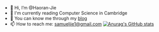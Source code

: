 - 👋 Hi, I’m @Haoran-Jie
- 📔 I'm currently reading Computer Science in Cambridge
- 💞️ You can know me through my [blog](https://haoran-jie.github.io/)
- 📫 How to reach me: samueljie1@gmail.com
[![Anurag's GitHub stats](https://github-readme-stats.vercel.app/api?username=Haoran-Jie)](https://github.com/anuraghazra/github-readme-stats)
<!---
Haoran-Jie/Haoran-Jie is a ✨ special ✨ repository because its `README.md` (this file) appears on your GitHub profile.
You can click the Preview link to take a look at your changes.
--->
